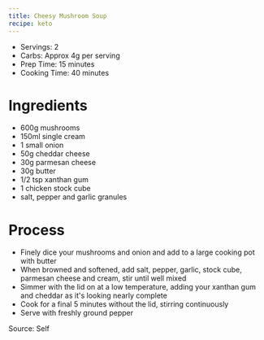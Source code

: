 ```yaml
---
title: Cheesy Mushroom Soup
recipe: keto
---
```


* Servings: 2
* Carbs: Approx 4g per serving
* Prep Time: 15 minutes
* Cooking Time: 40 minutes

# Ingredients
* 600g mushrooms
* 150ml single cream
* 1 small onion
* 50g cheddar cheese
* 30g parmesan cheese
* 30g butter
* 1/2 tsp xanthan gum
* 1 chicken stock cube
* salt, pepper and garlic granules

# Process
* Finely dice your mushrooms and onion and add to a large cooking pot with butter
* When browned and softened, add salt, pepper, garlic, stock cube, parmesan cheese and cream, stir until well mixed
* Simmer with the lid on at a low temperature, adding your xanthan gum and cheddar as it's looking nearly complete
* Cook for a final 5 minutes without the lid, stirring continuously
* Serve with freshly ground pepper

Source: Self
